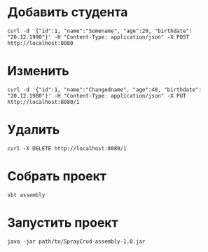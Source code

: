 # Добавить студента
```curl -d '{"id":1, "name":"Somename", "age":20, "birthdate": "20.12.1990"}' -H "Content-Type: application/json" -X POST http://localhost:8080```

# Изменить
```curl -d '{"id":1, "name":"Changedname", "age":40, "birthdate": "20.12.1980"}' -H "Content-Type: application/json" -X PUT http://localhost:8080/1```

# Удалить
```curl -X DELETE http://localhost:8080/1```

# Собрать проект
```sbt assembly```

# Запустить проект
```java -jar path/to/SprayCrud-assembly-1.0.jar```
